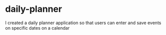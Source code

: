 # daily-planner
I created a daily planner application so that users can enter and save events on specific dates on a calendar
